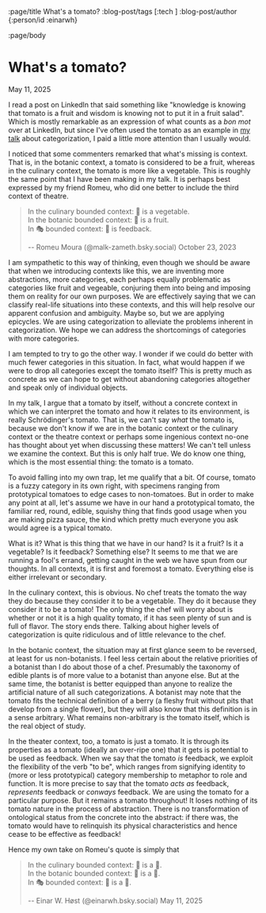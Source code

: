 :page/title What's a tomato?
:blog-post/tags [:tech ]
:blog-post/author {:person/id :einarwh}

<!-- :blog-post/published #time/ldt "2014-12-27T00:00:00" -->

:page/body

# What's a tomato?

<p class="blog-post-date">May 11, 2025</p>

I read a post on LinkedIn that said something like "knowledge is knowing that tomato is a fruit and wisdom is knowing not to put it in a fruit salad". Which is mostly remarkable as an expression of what counts as a _bon mot_ over at LinkedIn, but since I've often used the tomato as an example in [my talk](https://www.youtube.com/watch?v=SAWVPCO575k) about categorization, I paid a little more attention than I usually would.

I noticed that some commenters remarked that what's missing is context. That is, in the botanic context, a tomato is considered to be a fruit, whereas in the culinary context, the tomato is more like a vegetable. This is roughly the same point that I have been making in my talk. It is perhaps best expressed by my friend Romeu, who did one better to include the third context of theatre.

> In the culinary bounded context: 🍅 is a vegetable.<br/>
> In the botanic bounded context: 🍅 is a fruit.<br/>
> In 🎭 bounded context: 🍅 is feedback.<br/>
>
> -- Romeu Moura (@malk-zameth.bsky.social) October 23, 2023

I am sympathetic to this way of thinking, even though we should be aware that when we introducing contexts like this, we are inventing more abstractions, more categories, each perhaps equally problematic as categories like fruit and vegeable, conjuring them into being and imposing them on reality for our own purposes. We are effectively saying that we can classify real-life situations into these contexts, and this will help resolve our apparent confusion and ambiguity. Maybe so, but we are applying epicycles. We are using categorization to alleviate the problems inherent in categorization. We hope we can address the shortcomings of categories with more categories.

I am tempted to try to go the other way. I wonder if we could do better with much fewer categories in this situation. In fact, what would happen if we were to drop all categories except the tomato itself? This is pretty much as concrete as we can hope to get without abandoning categories altogether and speak only of individual objects.

In my talk, I argue that a tomato by itself, without a concrete context in which we can interpret the tomato and how it relates to its environment, is really Schrödinger's tomato. That is, we can't say _what_ the tomato is, because we don't know if we are in the botanic context or the culinary context or the theatre context or perhaps some ingenious context no-one has thought about yet when discussing these matters! We can't tell unless we examine the context. But this is only half true. We do know one thing, which is the most essential thing: the tomato is a tomato.

To avoid falling into my own trap, let me qualify that a bit. Of course, tomato is a fuzzy category in its own right, with specimens ranging from prototypical tomatoes to edge cases to non-tomatoes. But in order to make any point at all, let's assume we have in our hand a prototypical tomato, the familiar red, round, edible, squishy thing that finds good usage when you are making pizza sauce, the kind which pretty much everyone you ask would agree is a typical tomato.

What is it? What is this thing that we have in our hand? Is it a fruit? Is it a vegetable? Is it feedback? Something else? It seems to me that we are running a fool's errand, getting caught in the web we have spun from our thoughts. In all contexts, it is first and foremost a tomato. Everything else is either irrelevant or secondary.

In the culinary context, this is obvious. No chef treats the tomato the way they do because they consider it to be a vegetable. They do it because they consider it to be a tomato! The only thing the chef will worry about is whether or not it is a high quality tomato, if it has seen plenty of sun and is full of flavor. The story ends there. Talking about higher levels of categorization is quite ridiculous and of little relevance to the chef.

In the botanic context, the situation may at first glance seem to be reversed, at least for us non-botanists. I feel less certain about the relative priorities of a botanist than I do about those of a chef. Presumably the taxonomy of edible plants is of more value to a botanist than anyone else. But at the same time, the botanist is better equipped than anyone to realize the artificial nature of all such categorizations. A botanist may note that the tomato fits the technical definition of a berry (a fleshy fruit without pits that develop from a single flower), but they will also know that this definition is in a sense arbitrary. What remains non-arbitrary is the tomato itself, which is the real object of study.

In the theater context, too, a tomato is just a tomato. It is through its properties as a tomato (ideally an over-ripe one) that it gets is potential to be used as feedback. When we say that the tomato _is_ feedback, we exploit the flexibility of the verb "to be", which ranges from signifying identity to (more or less prototypical) category membership to metaphor to role and function. It is more precise to say that the tomato _acts as_ feedback, _represents_ feedback or _conways_ feedback. We are using the tomato for a particular purpose. But it remains a tomato throughout! It loses nothing of its tomato nature in the process of abstraction. There is no transformation of ontological status from the concrete into the abstract: if there was, the tomato would have to relinquish its physical characteristics and hence cease to be effective as feedback!

Hence my own take on Romeu's quote is simply that

> In the culinary bounded context: 🍅 is a 🍅.<br/>
> In the botanic bounded context: 🍅 is a 🍅.<br/>
> In 🎭 bounded context: 🍅 is a 🍅.<br/>
>
> -- Einar W. Høst (@einarwh.bsky.social) May 11, 2025
